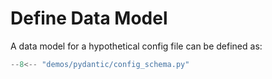 # Define Data Model

A data model for a hypothetical config file can be defined as:

```python title="demos/dagster/pipelines/example_pipeline.py"
--8<-- "demos/pydantic/config_schema.py"
```
